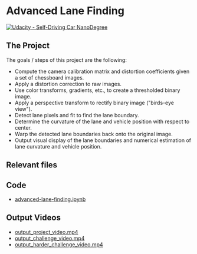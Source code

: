 # Advanced Lane Finding
[![Udacity - Self-Driving Car NanoDegree](https://s3.amazonaws.com/udacity-sdc/github/shield-carnd.svg)](http://www.udacity.com/drive)

The Project
---

The goals / steps of this project are the following:

* Compute the camera calibration matrix and distortion coefficients given a set of chessboard images.
* Apply a distortion correction to raw images.
* Use color transforms, gradients, etc., to create a thresholded binary image.
* Apply a perspective transform to rectify binary image ("birds-eye view").
* Detect lane pixels and fit to find the lane boundary.
* Determine the curvature of the lane and vehicle position with respect to center.
* Warp the detected lane boundaries back onto the original image.
* Output visual display of the lane boundaries and numerical estimation of lane curvature and vehicle position.


Relevant files
---

Code
---
+ [advanced-lane-finding.ipynb](./advanced-lane-finding.ipynb)

Output Videos
---

+ [output_project_video.mp4](./output_project_video.mp4)
+ [output_challenge_video.mp4](./output_challenge_video.mp4)
+ [output_harder_challenge_video.mp4](./output_harder_challenge_video.mp4)
